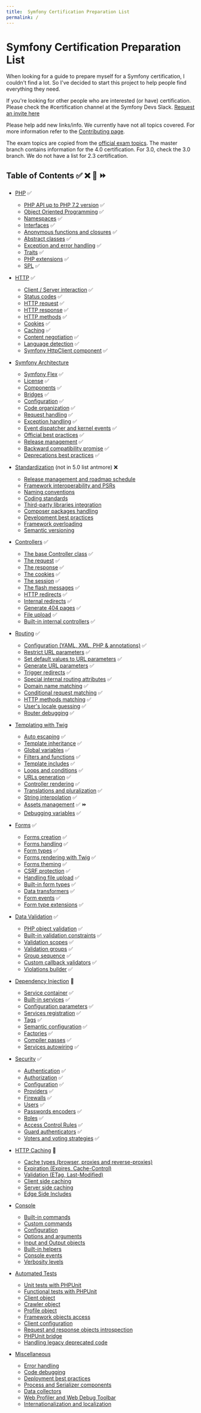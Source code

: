 ```yaml
---
title:  Symfony Certification Preparation List
permalink: /
---
```


# Symfony Certification Preparation List
When looking for a guide to prepare myself for a Symfony certification, I couldn't find a lot. So I've decided to start this project to help people find everything they need.

If you're looking for other people who are interested (or have) certification. Please check the #certification channel at the Symfony Devs Slack. [Request an invite here](https://symfony.com/slack-invite)

Please help add new links/info. We currently have not all topics covered. For more information refer to the [Contributing page](contributing.md).

The exam topics are copied from the [official exam topics](https://sensiolabs.com/en/symfony/certification.html). The master branch contains information for the 4.0 certification. For 3.0, check the 3.0 branch. We do not have a list for 2.3 certification.

## Table of Contents ✅ ❌ 🌈 ⏩

- [PHP](/topics/php-and-web-security.md) ✅
    - [PHP API up to PHP 7.2 version](/topics/php-and-web-security.md#php-api-up-to-php-72-version) ✅
    - [Object Oriented Programming](/topics/php-and-web-security.md#object-oriented-programming) ✅
    - [Namespaces](/topics/php-and-web-security.md#namespaces) ✅
    - [Interfaces](/topics/php-and-web-security.md#interfaces) ✅
    - [Anonymous functions and closures](/topics/php-and-web-security.md#anonymous-functions-and-closures) ✅
    - [Abstract classes](/topics/php-and-web-security.md#abstract-classes) ✅
    - [Exception and error handling](/topics/php-and-web-security.md#exception-and-error-handling) ✅
    - [Traits](/topics/php-and-web-security.md#traits) ✅
    - [PHP extensions](/topics/php-and-web-security.md#php-extensions) ✅
    - [SPL](/topics/php-and-web-security.md#spl) ✅
- [HTTP](/topics/http.md) ✅ 
    - [Client / Server interaction](/topics/http.md#client--server-interaction) ✅ 
    - [Status codes](/topics/http.md#status-codes) ✅ 
    - [HTTP request](/topics/http.md#http-request) ✅ 
    - [HTTP response](/topics/http.md#http-response) ✅ 
    - [HTTP methods](/topics/http.md#http-methods) ✅ 
    - [Cookies](/topics/http.md#cookies) ✅ 
    - [Caching](/topics/http.md#caching) ✅ 
    - [Content negotiation](/topics/http.md#content-negotiation) ✅ 
    - [Language detection](/topics/http.md#language-detection) ✅ 
    - [Symfony HttpClient component](https://symfony.com/doc/5.0/http_client.html) ✅ 
    
- [Symfony Architecture](/topics/symfony-architecture.md)
    - [Symfony Flex](/topics/symfony-architecture.md#symfony-flex) ✅
    - [License](/topics/symfony-architecture.md#license) ✅
    - [Components](/topics/symfony-architecture.md#components) ✅
    - [Bridges](/topics/symfony-architecture.md#bridges) ✅ 
    - [Configuration](/topics/symfony-architecture.md#configuration) ✅
    - [Code organization](/topics/symfony-architecture.md#code-organization) ✅
    - [Request handling](/topics/symfony-architecture.md#request-handling) ✅
    - [Exception handling](/topics/symfony-architecture.md#exception-handling) ✅ 
    - [Event dispatcher and kernel events](/topics/symfony-architecture.md#event-dispatcher-and-kernel-events) ✅
    - [Official best practices](/topics/symfony-architecture.md#official-best-practices) ✅
    - [Release management](/topics/symfony-architecture.md#release-management) ✅
    - [Backward compatibility promise](/topics/symfony-architecture.md#backward-compatibility-promise) ✅
    - [Deprecations best practices](/topics/symfony-architecture.md#deprecations-best-practices) ✅
- [Standardization](/topics/standardization.md) (not in 5.0 list antmore) ❌
    - [Release management and roadmap schedule](/topics/standardization.md#release-management-and-roadmap-schedule)
    - [Framework interoperability and PSRs](/topics/standardization.md#framework-interoperability-and-psrs)
    - [Naming conventions](/topics/standardization.md#naming-conventions)
    - [Coding standards](/topics/standardization.md#coding-standards)
    - [Third-party libraries integration](/topics/standardization.md#third-party-libraries-integration)
    - [Composer packages handling](/topics/standardization.md#composer-packages-handling)
    - [Development best practices](/topics/standardization.md#development-best-practices)
    - [Framework overloading](/topics/standardization.md#framework-overloading)
    - [Semantic versioning](/topics/standardization.md#semantic-versioning)
- [Controllers](/topics/controllers.md) ✅
    - [The base Controller class](/topics/controllers.md#the-base-controller-class) ✅
    - [The request](/topics/controllers.md#the-request) ✅
    - [The response](/topics/controllers.md#the-response) ✅
    - [The cookies](/topics/controllers.md#the-cookies) ✅
    - [The session](/topics/controllers.md#the-session) ✅
    - [The flash messages](/topics/controllers.md#the-flash-messages) ✅
    - [HTTP redirects](/topics/controllers.md#http-redirects) ✅
    - [Internal redirects](/topics/controllers.md#internal-redirects) ✅
    - [Generate 404 pages](/topics/controllers.md#generate-404-pages) ✅
    - [File upload](/topics/controllers.md#file-upload) ✅
    - [Built-in internal controllers](/topics/controllers.md#built-in-internal-controllers) ✅
- [Routing](/topics/routing.md) ✅
    - [Configuration (YAML, XML, PHP & annotations)](/topics/routing.md#configuration-yaml-xml-php--annotations) ✅
    - [Restrict URL parameters](/topics/routing.md#restrict-url-parameters) ✅
    - [Set default values to URL parameters](/topics/routing.md#set-default-values-to-url-parameters) ✅
    - [Generate URL parameters](/topics/routing.md#generate-url-parameters) ✅
    - [Trigger redirects](/topics/routing.md#trigger-redirects) ✅
    - [Special internal routing attributes](/topics/routing.md#special-internal-routing-attributes) ✅
    - [Domain name matching](/topics/routing.md#domain-name-matching) ✅
    - [Conditional request matching](/topics/routing.md#conditional-request-matching) ✅
    - [HTTP methods matching](/topics/routing.md#http-methods-matching) ✅
    - [User's locale guessing](/topics/routing.md#users-locale-guessing) ✅
    - [Router debugging](/topics/routing.md#router-debugging) ✅
- [Templating with Twig](/topics/templating-with-twig.md) 
    - [Auto escaping](/topics/templating-with-twig.md#auto-escaping) ✅
    - [Template inheritance](/topics/templating-with-twig.md#template-inheritance) ✅
    - [Global variables](/topics/templating-with-twig.md#global-variables) ✅
    - [Filters and functions](/topics/templating-with-twig.md#filters-and-functions) ✅
    - [Template includes](/topics/templating-with-twig.md#template-includes) ✅
    - [Loops and conditions](/topics/templating-with-twig.md#loops-and-conditions) ✅
    - [URLs generation](/topics/templating-with-twig.md#urls-generation) ✅
    - [Controller rendering](/topics/templating-with-twig.md#controller-rendering) ✅
    - [Translations and pluralization](/topics/templating-with-twig.md#translations-and-pluralization) ✅
    - [String interpolation](/topics/templating-with-twig.md#string-interpolation) ✅
    - [Assets management](/topics/templating-with-twig.md#assets-management) ✅ ⏩
    - [Debugging variables](/topics/templating-with-twig.md#debugging-variables) ✅ 
- [Forms](/topics/forms.md) ✅ 
    - [Forms creation](/topics/forms.md#forms-creation) ✅ 
    - [Forms handling](/topics/forms.md#forms-handling) ✅ 
    - [Form types](/topics/forms.md#form-types) ✅ 
    - [Forms rendering with Twig](/topics/forms.md#forms-rendering-with-twig) ✅ 
    - [Forms theming](/topics/forms.md#forms-theming) ✅ 
    - [CSRF protection](/topics/forms.md#csrf-protection) ✅ 
    - [Handling file upload](/topics/forms.md#handling-file-upload) ✅ 
    - [Built-in form types](/topics/forms.md#built-in-form-types) ✅ 
    - [Data transformers](/topics/forms.md#data-transformers) ✅ 
    - [Form events](/topics/forms.md#form-events) ✅ 
    - [Form type extensions](/topics/forms.md#form-type-extensions) ✅ 
- [Data Validation](/topics/data-validation.md) ✅
    - [PHP object validation](/topics/data-validation.md#php-object-validation) ✅
    - [Built-in validation constraints](/topics/data-validation.md#built-in-validation-constraints) ✅
    - [Validation scopes](/topics/data-validation.md#validation-scopes) ✅
    - [Validation groups](/topics/data-validation.md#validation-groups) ✅
    - [Group sequence](/topics/data-validation.md#group-sequence) ✅
    - [Custom callback validators](/topics/data-validation.md#custom-callback-validators) ✅
    - [Violations builder](/topics/data-validation.md#violations-builder) ✅
- [Dependency Injection](/topics/dependency-injection.md) 🌈
    - [Service container](/topics/dependency-injection.md#service-container) ✅
    - [Built-in services](/topics/dependency-injection.md#built-in-services) ✅
    - [Configuration parameters](/topics/dependency-injection.md#configuration-parameters) ✅
    - [Services registration](/topics/dependency-injection.md#services-registration) ✅
    - [Tags](/topics/dependency-injection.md#tags) ✅
    - [Semantic configuration](/topics/dependency-injection.md#semantic-configuration) ✅
    - [Factories](/topics/dependency-injection.md#factories) ✅
    - [Compiler passes](/topics/dependency-injection.md#compiler-passes) ✅
    - [Services autowiring](/topics/dependency-injection.md#services-autowiring) ✅
- [Security](/topics/security.md) ✅
    - [Authentication](/topics/security.md#authentication) ✅
    - [Authorization](/topics/security.md#authorization) ✅
    - [Configuration](/topics/security.md#configuration) ✅
    - [Providers](/topics/security.md#providers) ✅
    - [Firewalls](/topics/security.md#firewalls) ✅
    - [Users](/topics/security.md#users) ✅
    - [Passwords encoders](/topics/security.md#passwords-encoders) ✅
    - [Roles](/topics/security.md#roles) ✅
    - [Access Control Rules](/topics/security.md#access-control-rules) ✅
    - [Guard authenticators](/topics/security.md#guard-authenticators) ✅
    - [Voters and voting strategies](/topics/security.md#voters-and-voting-strategies) ✅
- [HTTP Caching](/topics/http-caching.md) 🌈
    - [Cache types (browser, proxies and reverse-proxies)](/topics/http-caching.md#cache-types-browser-proxies-and-reverse-proxies)
    - [Expiration (Expires, Cache-Control)](/topics/http-caching.md#expiration-expires-cache-control)
    - [Validation (ETag, Last-Modified)](/topics/http-caching.md#validation-etag-last-modified)
    - [Client side caching](/topics/http-caching.md#client-side-caching)
    - [Server side caching](/topics/http-caching.md#server-side-caching)
    - [Edge Side Includes](/topics/http-caching.md#edge-side-includes)
- [Console](/topics/console.md)
    - [Built-in commands](/topics/console.md#built-in-commands)
    - [Custom commands](/topics/console.md#custom-commands)
    - [Configuration](/topics/console.md#configuration)
    - [Options and arguments](/topics/console.md#options-and-arguments)
    - [Input and Output objects](/topics/console.md#input-and-output-objects)
    - [Built-in helpers](/topics/console.md#built-in-helpers)
    - [Console events](/topics/console.md#console-events)
    - [Verbosity levels](/topics/console.md#verbosity-levels)
- [Automated Tests](/topics/automated-tests.md)
    - [Unit tests with PHPUnit](/topics/automated-tests.md#unit-tests-with-phpunit)
    - [Functional tests with PHPUnit](/topics/automated-tests.md#functional-tests-with-phpunit)
    - [Client object](/topics/automated-tests.md#client-object)
    - [Crawler object](/topics/automated-tests.md#crawler-object)
    - [Profile object](/topics/automated-tests.md#profile-object)
    - [Framework objects access](/topics/automated-tests.md#framework-objects-access)
    - [Client configuration](/topics/automated-tests.md#client-configuration)
    - [Request and response objects introspection](/topics/automated-tests.md#request-and-response-objects-introspection)
    - [PHPUnit bridge](/topics/automated-tests.md#phpunit-bridge)
    - [Handling legacy deprecated code](/topics/automated-tests.md#handling-legacy-deprecated-code)
- [Miscellaneous](/topics/miscellaneous.md)
    - [Error handling](/topics/miscellaneous.md#error-handling)
    - [Code debugging](/topics/miscellaneous.md#code-debugging)
    - [Deployment best practices](/topics/miscellaneous.md#deployment-best-practices)
    - [Process and Serializer components](/topics/miscellaneous.md#process-and-serializer-components)
    - [Data collectors](/topics/miscellaneous.md#data-collectors)
    - [Web Profiler and Web Debug Toolbar](/topics/miscellaneous.md#web-profiler-and-web-debug-toolbar)
    - [Internationalization and localization](/topics/miscellaneous.md#internationalization-and-localization)
